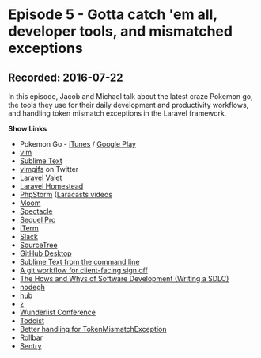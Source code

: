 # Episode 5 - Gotta catch 'em all, developer tools, and mismatched exceptions

## Recorded: 2016-07-22

In this episode, Jacob and Michael talk about the latest craze Pokemon go, the tools they use for their daily development and productivity workflows, and handling token mismatch exceptions in the Laravel framework.

**Show Links**

* Pokemon Go - [iTunes](https://itunes.apple.com/au/app/pokemon-go/id1094591345?mt=8) / [Google Play](https://play.google.com/store/apps/details?id=com.nianticlabs.pokemongo&hl=en)
* [vim](http://www.vim.org)
* [Sublime Text](https://www.sublimetext.com)
* [vimgifs](https://twitter.com/vimgifs) on Twitter
* [Laravel Valet](https://laravel.com/docs/5.2/valet)
* [Laravel Homestead](https://laravel.com/docs/5.2/homestead)
* [PhpStorm](https://www.jetbrains.com/phpstorm) ([Laracasts videos](https://laracasts.com/series/how-to-be-awesome-in-phpstorm)
* [Moom](https://manytricks.com/moom)
* [Spectacle](https://www.spectacleapp.com)
* [Sequel Pro](http://sequelpro.com)
* [iTerm](https://www.iterm2.com)
* [Slack](https://slack.com)
* [SourceTree](https://www.sourcetreeapp.com)
* [GitHub Desktop](https://desktop.github.com)
* [Sublime Text from the command line](https://www.sublimetext.com/docs/2/osx_command_line.html)
* [A git workflow for client-facing sign off](https://dotdev.co/a-git-workflow-for-client-facing-sign-off-28b7683bf01c)
* [The Hows and Whys of Software Development (Writing a SDLC)](https://gistlog.co/JacobBennett/d246789b546747b391b48231f44c6007)
* [nodegh](http://nodegh.io)
* [hub](https://hub.github.com)
* [z](https://github.com/rupa/z)
* [Wunderlist Conference](https://twitter.com/JackFruh/status/755963135056424962)
* [Todoist](https://todoist.com)
* [Better handling for TokenMismatchException](https://dyrynda.com.au/better-handling-for-tokenmismatchexception)
* [Rollbar](https://rollbar.com)
* [Sentry](https://getsentry.com)
